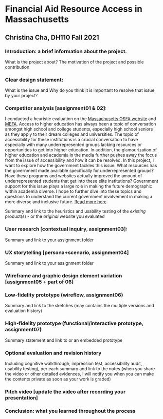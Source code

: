 # Financial Aid Resource Access in Massachusetts 
## Christina Cha, DH110 Fall 2021

### Introduction: a brief information about the project. 
What is the project about? The motivation of the project and possible contribution.

### Clear design statement: 
What is the issue and Why do you think it is important to resolve that issue by your project? 

### Competitor analysis [assignment01 & 02]:

I conducted a heuristic evaluation on the [Massachusetts OSFA website](https://www.mass.edu/osfa/home/home.asp) and [MEFA](https://www.mefa.org/). Access to higher education has always been a topic of conversation amongst high school and college students, especially high school seniors as they apply to their dream colleges and universities. The topic of accessibility for these institutions is a crucial conversation to have especially with many underrepresented groups lacking resources or opportunities to get into higher education. In addition, the glamourization of higher education and academia in the media further pushes away the focus from the issue of accessibility and how it can be resolved. In this project, I want to explore how the government tackles this issue. What resources has the government made available specifically for underrepresented groups? Have these programs and websites actually improved the amount of underrepresented students that get into these elite institutions? Government support for this issue plays a large role in making the future demographic within academia diverse. I hope to further dive into these topics and questions to understand the current government involvement in making a more diverse and inclusive future. [Read more here](https://github.com/ygcha/DH110-CHRISTINACHA/tree/main/assignment01)

Summary and link to the heuristics and usability testing of the *existing* product(s) - or the *original* website you evaluated

### User research [contextual inquiry, assignment03]:
Summary and link to your assignment folder

### UX storytelling [persona+scenario, assignment04]
Summary and link to your assignment folder

### Wireframe and graphic design element variation [assignment05 + part of 06]

### Low-fidelity prototype (wireflow, assignment06)
Summary and link to the sketches (may contains the multiple versions and evaluation history)

### High-fidelity prototype (functional/interactive prototype, assignment07)
Summary statement and link to or an embedded prototype

### Optional evaluation and revision history 
Including cognitive walkthrough; impression test, accessibility audit, usability testing), per each summary and link to the notes (when you share the video or other detailed evidences, I will notify you when you can make the contents private as soon as your work is graded)

### Pitch video [update the video after recording your presentation]

### Conclusion: what you learned throughout the process
